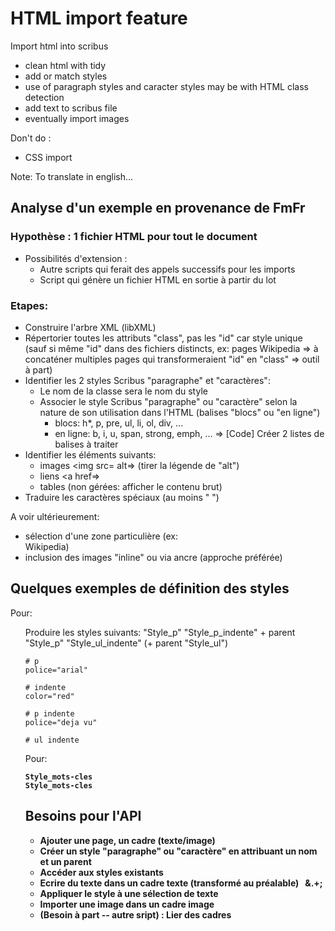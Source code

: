 HTML import feature
===========================
Import html into scribus 

- clean html with tidy
- add or match styles
- use of paragraph styles and caracter styles may be with HTML class detection
- add text to scribus file
- eventually import images

Don't do :
- CSS import

Note: To translate in english...
## Analyse d'un exemple en provenance de FmFr
### Hypothèse : 1 fichier HTML pour tout le document
 - Possibilités d'extension :
   - Autre scripts qui ferait des appels successifs pour les imports
   - Script qui génère un fichier HTML en sortie à partir du lot

### Etapes:
 - Construire l'arbre XML (libXML)
 - Répertorier toutes les attributs "class", pas les "id" car style unique
   (sauf si même "id" dans des fichiers distincts, ex: pages Wikipedia
    => à concaténer multiples pages qui transformeraient "id" en "class"
    => outil à part)
 - Identifier les 2 styles Scribus "paragraphe" et "caractères":
   - Le nom de la classe sera le nom du style
   - Associer le style Scribus "paragraphe" ou "caractère" selon la nature
     de son utilisation dans l'HTML (balises "blocs" ou "en ligne")
     - blocs: h*, p, pre, ul, li, ol, div, ...
     - en ligne: b, i, u, span, strong, emph, ...
     => [Code] Créer 2 listes de balises à traiter
 - Identifier les éléments suivants:
   - images <img src= alt=> (tirer la légende de "alt")
   - liens <a href=>
   - tables (non gérées: afficher le contenu brut)
 - Traduire les caractères spéciaux (au moins "&nbsp;")

A voir ultérieurement:
 - sélection d'une zone particulière (ex: <div> Wikipedia)
 - inclusion des images "inline" ou via ancre (approche préférée)

## Quelques exemples de définition des styles
Pour:
    <p>
    <p class="indente">
    <ul class="indente">

Produire les styles suivants:
    "Style_p"
    "Style_p_indente" + parent "Style_p"
    "Style_ul_indente" (+ parent "Style_ul")
 
    # p
    police="arial"

    # indente
    color="red"

    # p indente
    police="deja vu"

    # ul indente


Pour:
    <span class="mots-clés">
    <strong class="mots-clés">

    Style_mots-cles
    Style_mots-cles

## Besoins pour l'API
 - Ajouter une page, un cadre (texte/image)
 - Créer un style "paragraphe" ou "caractère" en attribuant un nom et un parent
 - Accéder aux styles existants
 - Ecrire du texte dans un cadre texte (transformé au préalable)
   &nbsp; &.+;
 - Appliquer le style à une sélection de texte
 - Importer une image dans un cadre image
 - (Besoin à part -- autre sript) : Lier des cadres
